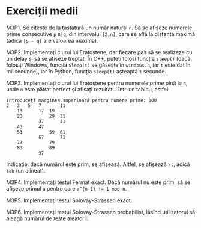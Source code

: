 # Exerciții medii

M3P1. Se citește de la tastatură un număr natural `n`. Să se afișeze numerele prime consecutive `p` și `q`, din intervalul `[2,n]`, care se află la distanța maximă (adică `|p - q|` are valoarea maximă).

M3P2. Implementați ciurul lui Eratostene, dar fiecare pas să se realizeze cu un delay și să se afișeze treptat. În C++, puteți folosi funcția `sleep()` (dacă folosiți Windows, funcția `Sleep(t)` se găsește în `windows.h`, iar `t` este dat în milisecunde), iar în Python, funcția `sleep(t)` așteaptă `t` secunde.

M3P3. Implementați ciurul lui Eratostene pentru numerele prime pînă la `n`, unde `n` este pătrat perfect și afișați rezultatul într-un tablou, astfel:

```
Introduceți marginea superioară pentru numere prime: 100
2	3	5	7		11      
	13		17	19                      
	23			29	31      
			37		41      
	43		47                                      
	53			59	61      
			67		71      
	73			79                      
	83			89                      
			97
```

Indicație: dacă numărul este prim, se afișează. Altfel, se afișează `\t`, adică `tab` (un alineat).

M3P4. Implementați testul Fermat exact. 
Dacă numărul nu este prim, să se afișeze primul `a` pentru care `a^{n-1} != 1 mod n`.

M3P5. Implementați testul Solovay-Strassen exact.

M3P6. Implementați testul Solovay-Strassen probabilist, lăsînd utilizatorul să aleagă numărul de teste aleatorii.